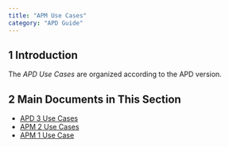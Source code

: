 ```yaml
---
title: "APM Use Cases"
category: "APD Guide"
---
```


## 1 Introduction

The *APD Use Cases* are organized according to the APD version.

## 2 Main Documents in This Section

* [APD 3 Use Cases](uc-three)
* [APM 2 Use Cases](uc-two)
* [APM 1 Use Case](uc-one)
